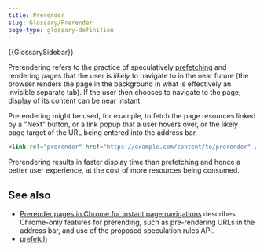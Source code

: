 ```yaml
---
title: Prerender
slug: Glossary/Prerender
page-type: glossary-definition
---
```


{{GlossarySidebar}}

Prerendering refers to the practice of speculatively [prefetching](/en-US/docs/Glossary/Prefetch) and rendering pages that the user is _likely_ to navigate to in the near future (the browser renders the page in the background in what is effectively an invisible separate tab).
If the user then chooses to navigate to the page, display of its content can be near instant.

Prerendering might be used, for example, to fetch the page resources linked by a "Next" button, or a link popup that a user hovers over, or the likely page target of the URL being entered into the address bar.

```html
<link rel="prerender" href="https://example.com/content/to/prerender" />
```

Prerendering results in faster display time than prefetching and hence a better user experience, at the cost of more resources being consumed.

## See also

- [Prerender pages in Chrome for instant page navigations](https://developer.chrome.com/blog/prerender-pages/#prerendering-from-the-address-bar) describes Chrome-only features for prerending, such as pre-rendering URLs in the address bar, and use of the proposed speculation rules API.
- [prefetch](/en-US/docs/Glossary/Prefetch)
